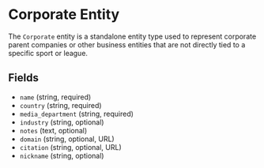 # Corporate Entity

The `Corporate` entity is a standalone entity type used to represent corporate parent companies or other business entities that are not directly tied to a specific sport or league.

## Fields

- `name` (string, required)
- `country` (string, required)
- `media_department` (string, required)
- `industry` (string, optional)
- `notes` (text, optional)
- `domain` (string, optional, URL)
- `citation` (string, optional, URL)
- `nickname` (string, optional)

